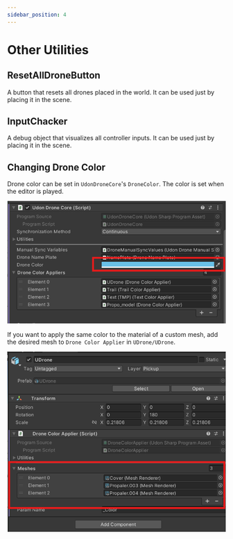 ```yaml
---
sidebar_position: 4
---
```


# Other Utilities

## ResetAllDroneButton
A button that resets all drones placed in the world. It can be used just by placing it in the scene.

## InputChacker
A debug object that visualizes all controller inputs.
It can be used just by placing it in the scene.

## Changing Drone Color
Drone color can be set in `UdonDroneCore`'s `DroneColor`. The color is set when the editor is played.

![](img/image1.png)

If you want to apply the same color to the material of a custom mesh, add the desired mesh to `Drone Color Applier` in `UDrone/UDrone`.

![](img/image7.png)
